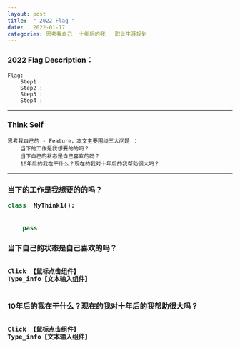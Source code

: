```yaml
---
layout: post
title:  " 2022 Flag "
date:   2022-01-17 
categories: 思考我自己  十年后的我   职业生涯规划
---
```

### 2022  Flag   Description：
	Flag:
		Step1 :
		Step2 :
		Step3 :
		Step4 :

---
### Think Self
    思考我自己的 - Feature，本文主要围绕三大问题 ： 
        当下的工作是我想要的的吗？ 
        当下自己的状态是自己喜欢的吗？
        10年后的我在干什么？现在的我对十年后的我帮助很大吗？

---

<h3> 当下的工作是我想要的的吗？ 



```python
class  MyThink1():
    

    pass


```



<h3> 当下自己的状态是自己喜欢的吗？

```python

Click 【鼠标点击组件】 
Type_info【文本输入组件】  



```


<h3> 10年后的我在干什么？现在的我对十年后的我帮助很大吗？


```python

Click 【鼠标点击组件】 
Type_info【文本输入组件】  



```
